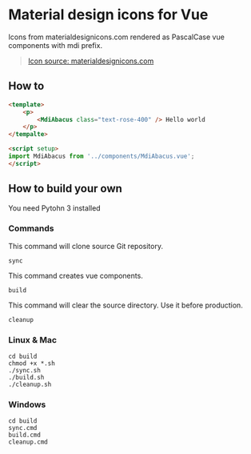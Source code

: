 # Material design icons for Vue

Icons from materialdesignicons.com rendered as PascalCase vue components with mdi prefix.

> [Icon source: materialdesignicons.com](https://materialdesignicons.com/)

## How to

```html
<template>
    <p>
        <MdiAbacus class="text-rose-400" /> Hello world
    </p>
</tempalte>

<script setup>
import MdiAbacus from '../components/MdiAbacus.vue';
</script>
```


## How to build your own

You need Pytohn 3 installed

### Commands

This command will clone source Git repository.

`sync`

This command creates vue components.

`build`

This command will clear the source directory. Use it before production.

`cleanup`


### Linux & Mac

```shell
cd build
chmod +x *.sh
./sync.sh
./build.sh
./cleanup.sh
```


### Windows

```shell
cd build
sync.cmd
build.cmd
cleanup.cmd
```

